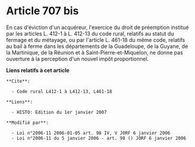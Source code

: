 # Article 707 bis

En cas d'éviction d'un acquéreur, l'exercice du droit de préemption institué par les articles L. 412-1 à L. 412-13 du code
rural, relatifs au statut du fermage et du métayage, ou par l'article L. 461-18 du même code, relatifs au bail à ferme dans
les départements de la Guadeloupe, de la Guyane, de la Martinique, de la Réunion et à Saint-Pierre-et-Miquelon, ne donne pas
ouverture à la perception d'un nouvel impôt proportionnel.

**Liens relatifs à cet article**

	**Cite**:

	  - Code rural L412-1 à L412-13, L461-18

	**Liens**:

	  - HISTO: Edition du 1er janvier 2007

	**Modifié par**:

	  - Loi n°2006-11 2006-01-05 art. 98 IV, V JORF 6 janvier 2006
	  - Loi n°2006-11 du 5 janvier 2006 - art. 98 () JORF 6 janvier 2006
